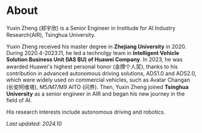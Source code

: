 # About
Yuxin Zheng (郑宇欣) is a Senior Engineer in Institude for AI Industry Research(AIR), Tsinghua University. 

Yuxin Zheng received his master degree in **Zhejiang University** in 2020. During 2020.4-2023.11, he led a technolgy team in **Intelligent Vehicle Solution Business Unit (IAS BU) of Huawei Company**. In 2023, he was awarded Huawei's highest personal honor (金牌个人奖), thanks to his contribution in advanced autonomous driving solutions, ADS1.0 and ADS2.0, which were widely used on commercial vehicles, such as Avatar Changan (长安阿维塔), M5/M7/M9 AITO (问界). Then, Yuxin Zheng joined **Tsinghua University** as a senior engineer in AIR and began his new journey in the field of AI.

His research interests include autonomous driving and robotics.

*Last updated: 2024.10*
